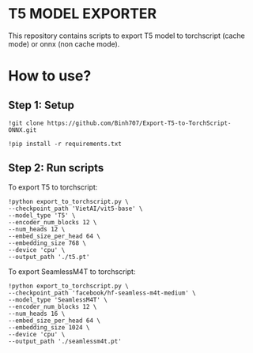 # T5 MODEL EXPORTER

This repository contains scripts to export T5 model to torchscript (cache mode) or onnx (non cache mode).

# How to use?
## Step 1: Setup
```
!git clone https://github.com/Binh707/Export-T5-to-TorchScript-ONNX.git
```
```
!pip install -r requirements.txt
```

## Step 2: Run scripts
To export T5 to torchscript:
```
!python export_to_torchscript.py \
--checkpoint_path 'VietAI/vit5-base' \
--model_type 'T5' \
--encoder_num_blocks 12 \
--num_heads 12 \
--embed_size_per_head 64 \
--embedding_size 768 \
--device 'cpu' \
--output_path './t5.pt'
```


To export SeamlessM4T to torchscript:
```
!python export_to_torchscript.py \
--checkpoint_path 'facebook/hf-seamless-m4t-medium' \
--model_type 'SeamlessM4T' \
--encoder_num_blocks 12 \
--num_heads 16 \
--embed_size_per_head 64 \
--embedding_size 1024 \
--device 'cpu' \
--output_path './seamlessm4t.pt'
```
